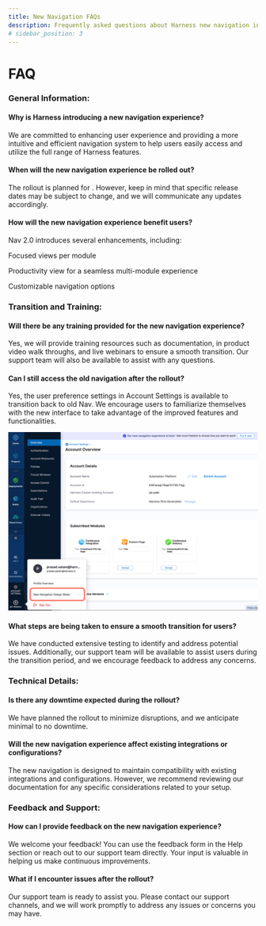 ```yaml
---
title: New Navigation FAQs
description: Frequently asked questions about Harness new navigation interface
# sidebar_position: 3
---
```


# FAQ

### General Information:

#### Why is Harness introducing a new navigation experience?

We are committed to enhancing user experience and providing a more intuitive and efficient navigation system to help users easily access and utilize the full range of Harness features.

#### When will the new navigation experience be rolled out?

The rollout is planned for  . However, keep in mind that specific release dates may be subject to change, and we will communicate any updates accordingly.

#### How will the new navigation experience benefit users?

Nav 2.0 introduces several enhancements, including:

Focused views per module

Productivity view for a seamless multi-module experience

Customizable navigation options

### Transition and Training:

#### Will there be any training provided for the new navigation experience?

Yes, we will provide training resources such as documentation, in product video walk throughs, and live webinars to ensure a smooth transition. Our support team will also be available to assist with any questions.

#### Can I still access the old navigation after the rollout?

Yes, the user preference settings in Account Settings is available to transition back to old Nav. We encourage users to familiarize themselves with the new interface to take advantage of the improved features and functionalities.

![Radio button to turn off new navigation](kb/platform/static/nav_button.png)

#### What steps are being taken to ensure a smooth transition for users?

We have conducted extensive testing to identify and address potential issues. Additionally, our support team will be available to assist users during the transition period, and we encourage feedback to address any concerns.

### Technical Details:

#### Is there any downtime expected during the rollout?

We have planned the rollout to minimize disruptions, and we anticipate minimal to no downtime.

#### Will the new navigation experience affect existing integrations or configurations?

The new navigation is designed to maintain compatibility with existing integrations and configurations. However, we recommend reviewing our documentation for any specific considerations related to your setup.

### Feedback and Support:

#### How can I provide feedback on the new navigation experience?

We welcome your feedback! You can use the feedback form in the Help section or reach out to our support team directly. Your input is valuable in helping us make continuous improvements.

#### What if I encounter issues after the rollout?

Our support team is ready to assist you. Please contact our support channels, and we will work promptly to address any issues or concerns you may have.